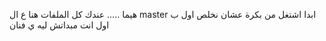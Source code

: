 هيما  ..... عندك كل الملفات هنا ع ال master 
ابدا اشتغل من بكرة عشان نخلص اول ب اول 
انت مبداتش ليه ي فنان
